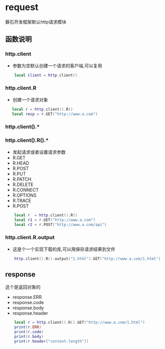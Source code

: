 # request
磐石开发框架默认http请求模块

## 函数说明
### http.client
- 参数为空默认创建一个请求的客户端,可以复用
```lua
    local client = http.client()
```

### http.client.R
- 创建一个请求对象
```lua
   local r = http.client().R() 
   local resp = r.GET("http://www.a.com")
```
### http.client().*
### http.client().R().*
- 发起请求或者设置请求参数
- R.GET
- R.HEAD
- R.POST
- R.PUT
- R.PATCH
- R.DELETE
- R.CONNECT
- R.OPTIONS
- R.TRACE
- R.POST

```lua
    local r  = http.client().R()
    local r1 = r.GET("http://www.a.com")
    local r2 = r.POST("http://www.a.com/api")
```

### http.client.R.output
- 这是个一个实现下载的库,可以用保存请求结果到文件
```lua
    http.client().R().output("1.html").GET("http://www.a.com/1.html")
```

## response
这个是返回对象的
- response.ERR 
- response.code
- response.body
- response.header
```lua
    local r = http.client().R().GET("http://www.a.com/1.html")
    print(r.ERR)
    print(r.code)
    print(r.body)
    print(r.header["content-length"])
```
